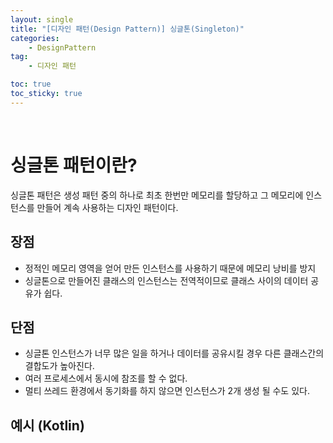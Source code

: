 ```yaml
---
layout: single
title: "[디자인 패턴(Design Pattern)] 싱글톤(Singleton)"
categories: 
    - DesignPattern
tag:
    - 디자인 패턴

toc: true
toc_sticky: true
---
```


<br>

# 싱글톤 패턴이란?
싱글톤 패턴은 생성 패턴 중의 하나로 최초 한번만 메모리를 할당하고 그 메모리에 인스턴스를 만들어 계속 사용하는 디자인 패턴이다.

## 장점
- 정적인 메모리 영역을 얻어 만든 인스턴스를 사용하기 때문에 메모리 낭비를 방지
- 싱글톤으로 만들어진 클래스의 인스턴스는 전역적이므로 클래스 사이의 데이터 공유가 쉽다.

## 단점
- 싱글톤 인스턴스가 너무 많은 일을 하거나 데이터를 공유시킬 경우 다른 클래스간의 결합도가 높아진다.
- 여러 프로세스에서 동시에 참조를 할 수 없다.
- 멀티 쓰레드 환경에서 동기화를 하지 않으면 인스턴스가 2개 생성 될 수도 있다.

## 예시 (Kotlin)

